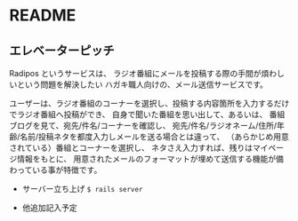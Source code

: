 # README

## エレベーターピッチ

Radipos というサービスは、
ラジオ番組にメールを投稿する際の手間が煩わしいという問題を解決したい
ハガキ職人向けの、メール送信サービスです。

ユーザーは、ラジオ番組のコーナーを選択し、投稿する内容箇所を入力するだけでラジオ番組へ投稿ができ、
自身で聞いた番組を思い出して、あるいは、
番組ブログを見て、宛先/件名/コーナーを確認し、
宛先/件名/ラジオネーム/住所/年齢/名前/投稿ネタを都度入力しメールを送る場合とは違って、
（あらかじめ用意されている）番組とコーナーを選択し、
ネタさえ入力すれば、残りはマイページ情報をもとに、
用意されたメールのフォーマットが埋めて送信する機能が備わっている事が特徴です。

- サーバー立ち上げ
  `$ rails server`

- 他追加記入予定
